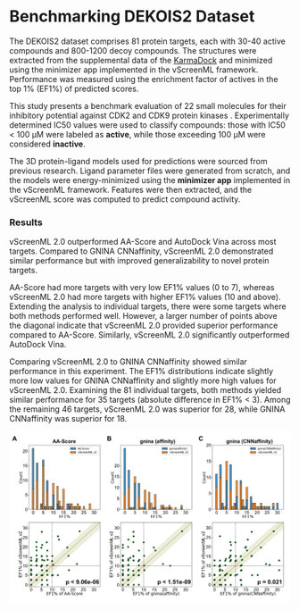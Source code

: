 # Benchmarking DEKOIS2 Dataset

The DEKOIS2 dataset comprises 81 protein targets, each with 30-40 active compounds and 800-1200 decoy compounds. The structures were extracted from the supplemental data of the [KarmaDock](https://www.nature.com/articles/s43588-023-00511-5) and minimized using the minimizer app implemented in the vScreenML framework. Performance was measured using the enrichment factor of actives in the top 1% (EF1%) of predicted scores.

This study presents a benchmark evaluation of 22 small molecules for their inhibitory potential against CDK2 and CDK9 protein kinases . Experimentally determined IC50 values were used to classify compounds: those with IC50 < 100 µM were labeled as **active**, while those exceeding 100 µM were considered **inactive**.

The 3D protein-ligand models used for predictions were sourced from previous research. Ligand parameter files were generated from scratch, and the models were energy-minimized using the **minimizer app** implemented in the vScreenML framework. Features were then extracted, and the vScreenML score was computed to predict compound activity.

### **Results**

vScreenML 2.0 outperformed AA-Score and AutoDock Vina across most targets. Compared to GNINA CNNaffinity, vScreenML 2.0 demonstrated similar performance but with improved generalizability to novel protein targets.

AA-Score had more targets with very low EF1% values (0 to 7), whereas vScreenML 2.0 had more targets with higher EF1% values (10 and above). Extending the analysis to individual targets, there were some targets where both methods performed well. However, a larger number of points above the diagonal indicate that vScreenML 2.0 provided superior performance compared to AA-Score. Similarly, vScreenML 2.0 significantly outperformed AutoDock Vina.

Comparing vScreenML 2.0 to GNINA CNNaffinity showed similar performance in this experiment. The EF1% distributions indicate slightly more low values for GNINA CNNaffinity and slightly more high values for vScreenML 2.0. Examining the 81 individual targets, both methods yielded similar performance for 35 targets (absolute difference in EF1% < 3). Among the remaining 46 targets, vScreenML 2.0 was superior for 28, while GNINA CNNaffinity was superior for 18. 

![Benchmark Results](performance.png)
